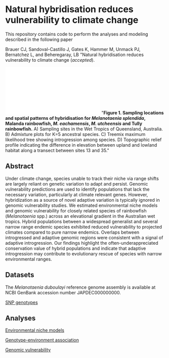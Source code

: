 # Natural hybridisation reduces vulnerability to climate change 

This repository contains code to perform the analyses and modeling described in the following paper

Brauer CJ, Sandoval-Castillo J, Gates K, Hammer M, Unmack PJ, Bernatchez L, and Beheregaray, LB "Natural hybridisation reduces vulnerability to climate change (*accepted*).


![Figure 1](../main/images/Figure1_hires_vector.pdf) "**Figure 1. Sampling locations and spatial patterns of hybridisation for *Melanotaenia splendida*, Malanda rainbowfish, *M. eachamensis*, *M. utcheensis* and Tully rainbowfish.** A) Sampling sites in the Wet Tropics of Queensland, Australia. B) Admixture plots for K=5 ancestral species. C) Treemix maximum likelihood tree showing introgression among species. D) Topographic relief profile indicating the difference in elevation between upland and lowland habitat along a transect between sites 13 and 35."


## Abstract

Under climate change, species unable to track their niche via range shifts are largely reliant on genetic variation to adapt and persist. Genomic vulnerability predictions are used to identify populations that lack the necessary variation, particularly at climate relevant genes. However, hybridization as a source of novel adaptive variation is typically ignored in genomic vulnerability studies. We estimated environmental niche models and genomic vulnerability for closely related species of rainbowfish (*Melanotaenia* spp.) across an elevational gradient in the Australian wet tropics. Hybrid populations between a widespread generalist and several narrow range endemic species exhibited reduced vulnerability to projected climates compared to pure narrow endemics. Overlaps between introgressed and adaptive genomic regions were consistent with a signal of adaptive introgression. Our findings highlight the often-underappreciated conservation value of hybrid populations and indicate that adaptive introgression may contribute to evolutionary rescue of species with narrow environmental ranges.

## Datasets

The *Melanotaenia duboulayi* reference genome assembly is available at NCBI GenBank accession number JAPDEC000000000.

[SNP genotypes](https://doi.org/10.6084/m9.figshare.21692918)


## Analyses

[Environmental niche models](https://github.com/pygmyperch/NER/tree/main/EnvironmentalNicheModels)


[Genotype-environment association](https://github.com/pygmyperch/NER/tree/main/GenotypeEnvironmentAssociation)
 

[Genomic vulnerability](https://github.com/pygmyperch/NER/tree/main/GenomicVulnerability)

